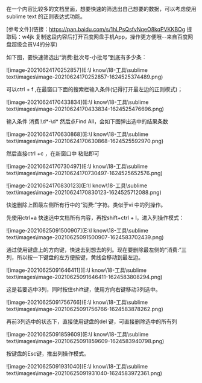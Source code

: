 在一个内容比较多的文档里面，想要快速的筛选出自己想要的数据，可以考虑使用sublime text  的正则表达式功能。

[参考文件](链接：https://pan.baidu.com/s/1hLPsQsfvNqeO8kqPVKKBOg 
提取码：w4jk 
复制这段内容后打开百度网盘手机App，操作更方便哦--来自百度网盘超级会员V4的分享)

如下图，要快速筛选出“消费:批次号-小批号”到底有多少条：

 ![image-20210624170252857](E:\I know\18-工具\sublime text\images\image-20210624170252857-1624525374489.png)



可以ctrl + f ,在最窗口下面的搜索栏输入条件(记得打开最左边的正则模式)；

 ![image-20210624170433834](E:\I know\18-工具\sublime text\images\image-20210624170433834-1624525476696.png)

输入条件   消费:\d*-\d* 然后点Find All，会如下图弹出选中的结果条数

 ![image-20210624170630868](E:\I know\18-工具\sublime text\images\image-20210624170630868-1624525592970.png)

然后直接ctrl +c ，在新窗口中 粘贴即可

 ![image-20210624170730497](E:\I know\18-工具\sublime text\images\image-20210624170730497-1624525652576.png)

 ![image-20210624170830123](E:\I know\18-工具\sublime text\images\image-20210624170830123-1624525712088.png)

快速删除上图最左侧所有行中的“消费:”字符。类似于vi 中的列操作。

先使用ctrl+a 快速选中文档所有内容，再按shift+ctrl + l，进入列操作模式：

 ![image-20210625091500907](E:\I know\18-工具\sublime text\images\image-20210625091500907-1624583702439.png)

通过使用键盘上的方向键，快速去到想去的列。现在要删除最左侧的“消费:”三列，所以按一下键盘的左方便按键，黄线会移动到最左边。

 ![image-20210625091646411](E:\I know\18-工具\sublime text\images\image-20210625091646411-1624583808294.png)

这是若要选中3列，同时按住shift键，使用方向右键移动3列选中。

 ![image-20210625091756766](E:\I know\18-工具\sublime text\images\image-20210625091756766-1624583878262.png)

再前3列选中的状态下，直接使用键盘的del 键，可直接删除选中的所有列

 ![image-20210625091859609](E:\I know\18-工具\sublime text\images\image-20210625091859609-1624583940798.png)

按键盘的Esc键，推出列操作模式。

 ![image-20210625091931040](E:\I know\18-工具\sublime text\images\image-20210625091931040-1624583972361.png)